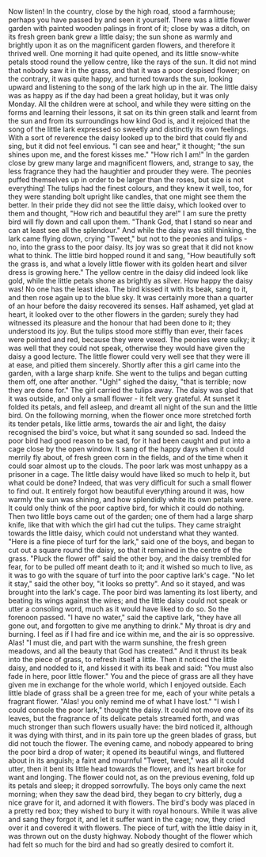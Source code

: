 Now listen!
In the country, close by the high road, stood a farmhouse; perhaps you have passed by and seen it yourself.
There was a little flower garden with painted wooden palings in front of it; close by was a ditch, on its fresh green bank grew a little daisy; the sun shone as warmly and brightly upon it as on the magnificent garden flowers, and therefore it thrived well.
One morning it had quite opened, and its little snow-white petals stood round the yellow centre, like the rays of the sun.
It did not mind that nobody saw it in the grass, and that it was a poor despised flower; on the contrary, it was quite happy, and turned towards the sun, looking upward and listening to the song of the lark high up in the air.
The little daisy was as happy as if the day had been a great holiday, but it was only Monday.
All the children were at school, and while they were sitting on the forms and learning their lessons, it sat on its thin green stalk and learnt from the sun and from its surroundings how kind God is, and it rejoiced that the song of the little lark expressed so sweetly and distinctly its own feelings.
With a sort of reverence the daisy looked up to the bird that could fly and sing, but it did not feel envious.
"I can see and hear," it thought; "the sun shines upon me, and the forest kisses me."
"How rich I am!"
In the garden close by grew many large and magnificent flowers, and, strange to say, the less fragrance they had the haughtier and prouder they were.
The peonies puffed themselves up in order to be larger than the roses, but size is not everything!
The tulips had the finest colours, and they knew it well, too, for they were standing bolt upright like candles, that one might see them the better.
In their pride they did not see the little daisy, which looked over to them and thought, "How rich and beautiful they are!"
I am sure the pretty bird will fly down and call upon them.
"Thank God, that I stand so near and can at least see all the splendour."
And while the daisy was still thinking, the lark came flying down, crying "Tweet," but not to the peonies and tulips - no, into the grass to the poor daisy.
Its joy was so great that it did not know what to think.
The little bird hopped round it and sang, "How beautifully soft the grass is, and what a lovely little flower with its golden heart and silver dress is growing here."
The yellow centre in the daisy did indeed look like gold, while the little petals shone as brightly as silver.
How happy the daisy was!
No one has the least idea.
The bird kissed it with its beak, sang to it, and then rose again up to the blue sky.
It was certainly more than a quarter of an hour before the daisy recovered its senses.
Half ashamed, yet glad at heart, it looked over to the other flowers in the garden; surely they had witnessed its pleasure and the honour that had been done to it; they understood its joy.
But the tulips stood more stiffly than ever, their faces were pointed and red, because they were vexed.
The peonies were sulky; it was well that they could not speak, otherwise they would have given the daisy a good lecture.
The little flower could very well see that they were ill at ease, and pitied them sincerely.
Shortly after this a girl came into the garden, with a large sharp knife.
She went to the tulips and began cutting them off, one after another.
"Ugh!" sighed the daisy, "that is terrible; now they are done for."
The girl carried the tulips away.
The daisy was glad that it was outside, and only a small flower - it felt very grateful.
At sunset it folded its petals, and fell asleep, and dreamt all night of the sun and the little bird.
On the following morning, when the flower once more stretched forth its tender petals, like little arms, towards the air and light, the daisy recognised the bird's voice, but what it sang sounded so sad.
Indeed the poor bird had good reason to be sad, for it had been caught and put into a cage close by the open window.
It sang of the happy days when it could merrily fly about, of fresh green corn in the fields, and of the time when it could soar almost up to the clouds.
The poor lark was most unhappy as a prisoner in a cage.
The little daisy would have liked so much to help it, but what could be done?
Indeed, that was very difficult for such a small flower to find out.
It entirely forgot how beautiful everything around it was, how warmly the sun was shining, and how splendidly white its own petals were.
It could only think of the poor captive bird, for which it could do nothing.
Then two little boys came out of the garden; one of them had a large sharp knife, like that with which the girl had cut the tulips.
They came straight towards the little daisy, which could not understand what they wanted.
"Here is a fine piece of turf for the lark," said one of the boys, and began to cut out a square round the daisy, so that it remained in the centre of the grass.
"Pluck the flower off" said the other boy, and the daisy trembled for fear, for to be pulled off meant death to it; and it wished so much to live, as it was to go with the square of turf into the poor captive lark's cage.
"No let it stay," said the other boy, "it looks so pretty".
And so it stayed, and was brought into the lark's cage.
The poor bird was lamenting its lost liberty, and beating its wings against the wires; and the little daisy could not speak or utter a consoling word, much as it would have liked to do so.
So the forenoon passed.
"I have no water," said the captive lark, "they have all gone out, and forgotten to give me anything to drink."
My throat is dry and burning.
I feel as if I had fire and ice within me, and the air is so oppressive.
Alas!
"I must die, and part with the warm sunshine, the fresh green meadows, and all the beauty that God has created."
And it thrust its beak into the piece of grass, to refresh itself a little.
Then it noticed the little daisy, and nodded to it, and kissed it with its beak and said: "You must also fade in here, poor little flower."
You and the piece of grass are all they have given me in exchange for the whole world, which I enjoyed outside.
Each little blade of grass shall be a green tree for me, each of your white petals a fragrant flower.
"Alas! you only remind me of what I have lost."
"I wish I could console the poor lark," thought the daisy.
It could not move one of its leaves, but the fragrance of its delicate petals streamed forth, and was much stronger than such flowers usually have: the bird noticed it, although it was dying with thirst, and in its pain tore up the green blades of grass, but did not touch the flower.
The evening came, and nobody appeared to bring the poor bird a drop of water; it opened its beautiful wings, and fluttered about in its anguish; a faint and mournful "Tweet, tweet," was all it could utter, then it bent its little head towards the flower, and its heart broke for want and longing.
The flower could not, as on the previous evening, fold up its petals and sleep; it dropped sorrowfully.
The boys only came the next morning; when they saw the dead bird, they began to cry bitterly, dug a nice grave for it, and adorned it with flowers.
The bird's body was placed in a pretty red box; they wished to bury it with royal honours.
While it was alive and sang they forgot it, and let it suffer want in the cage; now, they cried over it and covered it with flowers.
The piece of turf, with the little daisy in it, was thrown out on the dusty highway.
Nobody thought of the flower which had felt so much for the bird and had so greatly desired to comfort it.
